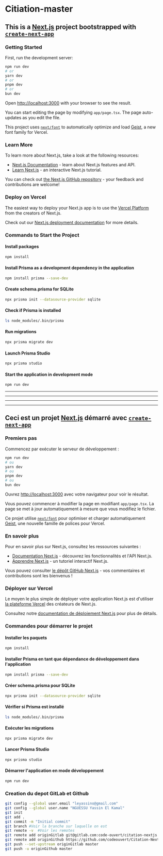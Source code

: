 # Citiation-master

## This is a [Next.js](https://nextjs.org) project bootstrapped with [`create-next-app`](https://nextjs.org/docs/app/api-reference/cli/create-next-app)

### Getting Started

First, run the development server:

```bash
npm run dev
# or
yarn dev
# or
pnpm dev
# or
bun dev
```

Open [http://localhost:3000](http://localhost:3000) with your browser to see the result.

You can start editing the page by modifying `app/page.tsx`. The page auto-updates as you edit the file.

This project uses [`next/font`](https://nextjs.org/docs/app/building-your-application/optimizing/fonts) to automatically optimize and load [Geist](https://vercel.com/font), a new font family for Vercel.

### Learn More

To learn more about Next.js, take a look at the following resources:

- [Next.js Documentation](https://nextjs.org/docs) - learn about Next.js features and API.
- [Learn Next.js](https://nextjs.org/learn) - an interactive Next.js tutorial.

You can check out [the Next.js GitHub repository](https://github.com/vercel/next.js) - your feedback and contributions are welcome!

### Deploy on Vercel

The easiest way to deploy your Next.js app is to use the [Vercel Platform](https://vercel.com/new?utm_medium=default-template&filter=next.js&utm_source=create-next-app&utm_campaign=create-next-app-readme) from the creators of Next.js.

Check out our [Next.js deployment documentation](https://nextjs.org/docs/app/building-your-application/deploying) for more details.

### Commands to Start the Project

#### Install packages

```bash
npm install
```

#### Install Prisma as a development dependency in the application

```bash
npm install prisma --save-dev
```

#### Create schema.prisma for SQLite

```bash
npx prisma init --datasource-provider sqlite
```

#### Check if Prisma is installed

```bash
ls node_modules/.bin/prisma
```

#### Run migrations

```bash
npx prisma migrate dev
```

#### Launch Prisma Studio

```bash
npx prisma studio
```

#### Start the application in development mode

```bash
npm run dev
```

------------------------------------------------------------------------------------------------------------------------------------
------------------------------------------------------------------------------------------------------------------------------------
------------------------------------------------------------------------------------------------------------------------------------
------------------------------------------------------------------------------------------------------------------------------------

## Ceci est un projet [Next.js](https://nextjs.org) démarré avec [`create-next-app`](https://nextjs.org/docs/app/api-reference/cli/create-next-app)

### Premiers pas

Commencez par exécuter le serveur de développement :

```bash
npm run dev
# ou
yarn dev
# ou
pnpm dev
# ou
bun dev
```

Ouvrez [http://localhost:3000](http://localhost:3000) avec votre navigateur pour voir le résultat.

Vous pouvez commencer à modifier la page en modifiant `app/page.tsx`. La page se met à jour automatiquement à mesure que vous modifiez le fichier.

Ce projet utilise [`next/font`](https://nextjs.org/docs/app/building-your-application/optimizing/fonts) pour optimiser et charger automatiquement [Geist](https://vercel.com/font), une nouvelle famille de polices pour Vercel.

### En savoir plus

Pour en savoir plus sur Next.js, consultez les ressources suivantes :

- [Documentation Next.js](https://nextjs.org/docs) - découvrez les fonctionnalités et l'API Next.js.
- [Apprendre Next.js](https://nextjs.org/learn) - un tutoriel interactif Next.js.

Vous pouvez consulter [le dépôt GitHub Next.js](https://github.com/vercel/next.js) - vos commentaires et contributions sont les bienvenus !

### Déployer sur Vercel

Le moyen le plus simple de déployer votre application Next.js est d'utiliser [la plateforme Vercel](https://vercel.com/new?utm_medium=default-template&filter=next.js&utm_source=create-next-app&utm_campaign=create-next-app-readme) des créateurs de Next.js.

Consultez notre [documentation de déploiement Next.js](https://nextjs.org/docs/app/building-your-application/deploying) pour plus de détails.

### Commandes pour démarrer le projet

#### Installer les paquets

```bash
npm install
```

#### Installer Prisma en tant que dépendance de développement dans l'application

```bash
npm install prisma --save-dev
```

#### Créer schema.prisma pour SQLite

```bash
npx prisma init --datasource-provider sqlite
```

#### Vérifier si Prisma est installé

```bash
ls node_modules/.bin/prisma
```

#### Exécuter les migrations

```bash
npx prisma migrate dev
```

#### Lancer Prisma Studio

```bash
npx prisma studio
```

#### Démarrer l'application en mode développement

```bash
npm run dev
```

### Creation du depot GitLab et Github

```bash
git config --global user.email "leyassino@gmail.com"
git config --global user.name "NGUESSU Yassin El Kamal"
git init
git add .
git commit -m "Initial commit"
git branch #Voir la branche sur laquelle on est
git remote -v  #Voir les remotes
git remote add originGitlab git@gitlab.com:code-ouvert/citation-nextjs.git
git remote add originGithub https://github.com/codeouvert/Citation-NextJs.git
git push --set-upstream originGitlab master
git push -u originGithub master
```
